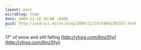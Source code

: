 ```yaml
---
layout: post
microblog: true
date: 2009-12-18 20:00 -0400
guid: http://padraic.micro.blog/2009/12/19/t6841181557.html
---
```

17" of snow and still falling [http://yfrog.com/6mz5fyj](http://yfrog.com/6mz5fyj)
